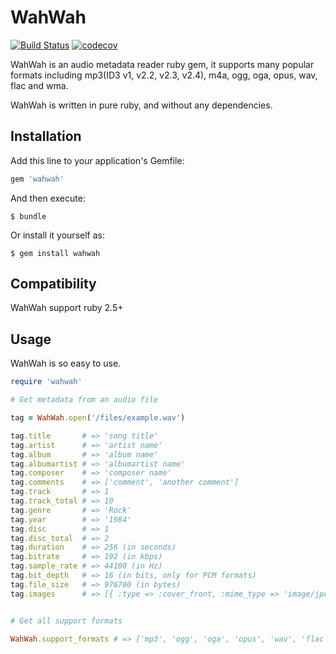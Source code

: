 # WahWah

[![Build Status](https://travis-ci.org/aidewoode/wahwah.svg?branch=master)](https://travis-ci.org/aidewoode/wahwah)
[![codecov](https://codecov.io/gh/aidewoode/wahwah/branch/master/graph/badge.svg)](https://codecov.io/gh/aidewoode/wahwah)

WahWah is an audio metadata reader ruby gem, it supports many popular formats including mp3(ID3 v1, v2.2, v2.3, v2.4), m4a, ogg, oga, opus, wav, flac and wma.

WahWah is written in pure ruby, and without any dependencies.

## Installation

Add this line to your application's Gemfile:

```ruby
gem 'wahwah'
```

And then execute:

    $ bundle

Or install it yourself as:

    $ gem install wahwah


## Compatibility

WahWah support ruby 2.5+

## Usage

WahWah is so easy to use.

```ruby
require 'wahwah'

# Get metadata from an audio file

tag = WahWah.open('/files/example.wav')

tag.title       # => 'song title' 
tag.artist      # => 'artist name'
tag.album       # => 'album name'
tag.albumartist # => 'albumartist name'
tag.composer    # => 'composer name'
tag.comments    # => ['comment', 'another comment']
tag.track       # => 1
tag.track_total # => 10
tag.genre       # => 'Rock'
tag.year        # => '1984'
tag.disc        # => 1
tag.disc_total  # => 2
tag.duration    # => 256 (in seconds) 
tag.bitrate     # => 192 (in kbps) 
tag.sample_rate # => 44100 (in Hz)
tag.bit_depth   # => 16 (in bits, only for PCM formats)
tag.file_size   # => 976700 (in bytes)
tag.images      # => [{ :type => :cover_front, :mime_type => 'image/jpeg', :data => 'image data binary string' }]


# Get all support formats

WahWah.support_formats # => ['mp3', 'ogg', 'oga', 'opus', 'wav', 'flac', 'wma', 'm4a']
```
